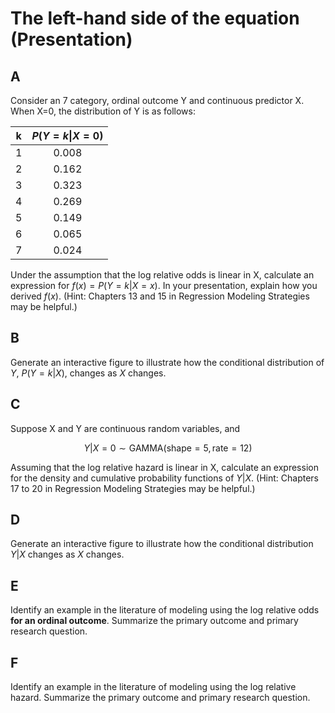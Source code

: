 # The left-hand side of the equation (Presentation)


## A

Consider an 7 category, ordinal outcome Y and continuous predictor X.  When X=0, the distribution of Y is as follows:


| k | $P(Y=k \| X = 0)$ |
|:---:|:---:|
| 1 | 0.008 |
| 2 | 0.162 |
| 3 | 0.323 |
| 4 | 0.269 |
| 5 | 0.149 |
| 6 | 0.065 |
| 7 | 0.024 |


Under the assumption that the log relative odds is linear in X, calculate an expression for $f(x) = P(Y=k|X=x)$.  In your presentation, explain how you derived $f(x)$.  (Hint: Chapters 13 and 15 in Regression Modeling Strategies may be helpful.)

## B

Generate an interactive figure to illustrate how the conditional distribution of $Y$, $P(Y=k|X)$, changes as $X$ changes.

## C

Suppose X and Y are continuous random variables, and

$$
    Y|X = 0 \sim \text{GAMMA}(\text{shape}=5, \text{rate}=12)
$$

Assuming that the log relative hazard is linear in X, calculate an expression for the density and cumulative probability functions of $Y|X$.  (Hint: Chapters 17 to 20 in Regression Modeling Strategies may be helpful.)

## D

Generate an interactive figure to illustrate how the conditional distribution $Y|X$ changes as $X$ changes.


## E

Identify an example in the literature of modeling using the log relative odds **for an ordinal outcome**.  Summarize the primary outcome and primary research question.

## F

Identify an example in the literature of modeling using the log relative hazard.  Summarize the primary outcome and primary research question.